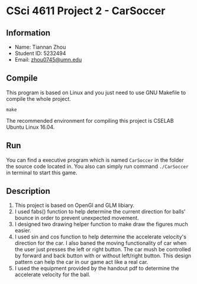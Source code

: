 # CSci 4611 Project 2 - CarSoccer

## Information
* Name: Tiannan Zhou
* Student ID: 5232494
* Email: zhou0745@umn.edu

## Compile
This program is based on Linux and you just need to use GNU Makefile to compile the whole project.
```
make
```
The recommended environment for compiling this project is CSELAB Ubuntu Linux 16.04.

## Run
You can find a executive program which is named `CarSoccer` in the folder the source code located in. You also can simply run command `./CarSoccer` in terminal to start this game.

## Description
1. This project is based on OpenGl and GLM libiary.
2. I used fabs() function to help determine the current direction for balls' bounce in order to prevent unexpected movement.
3. I designed two drawing helper function to make draw the figures much easier.
4. I used sin and cos function to help determine the accelerate velocity's direction for the car. I also baned the moving functionality of car when the user just presses the left or right button. The car mush be controlled by forward and back button with or without left/right button. This design pattern can help the car in our game act like a real car.
5. I used the equipment provided by the handout pdf to determine the accelerate velocity for the ball. 
